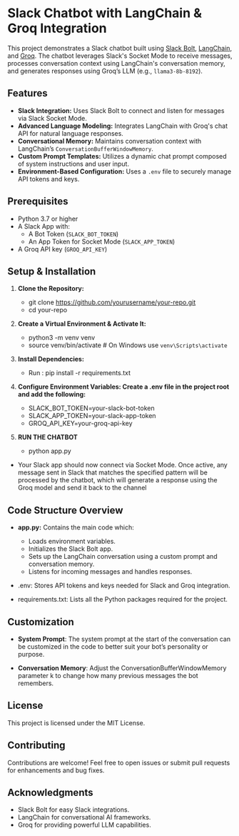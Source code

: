 # Slack Chatbot with LangChain & Groq Integration

This project demonstrates a Slack chatbot built using [Slack Bolt](https://slack.dev/bolt-python/), [LangChain](https://python.langchain.com/), and [Groq](https://www.groq.com/). The chatbot leverages Slack's Socket Mode to receive messages, processes conversation context using LangChain's conversation memory, and generates responses using Groq’s LLM (e.g., `llama3-8b-8192`).

## Features

- **Slack Integration:** Uses Slack Bolt to connect and listen for messages via Slack Socket Mode.
- **Advanced Language Modeling:** Integrates LangChain with Groq's chat API for natural language responses.
- **Conversational Memory:** Maintains conversation context with LangChain’s `ConversationBufferWindowMemory`.
- **Custom Prompt Templates:** Utilizes a dynamic chat prompt composed of system instructions and user input.
- **Environment-Based Configuration:** Uses a `.env` file to securely manage API tokens and keys.

## Prerequisites

- Python 3.7 or higher
- A Slack App with:
  - A Bot Token (`SLACK_BOT_TOKEN`)
  - An App Token for Socket Mode (`SLACK_APP_TOKEN`)
- A Groq API key (`GROQ_API_KEY`)

## Setup & Installation

1. **Clone the Repository:**

   - git clone https://github.com/yourusername/your-repo.git
   - cd your-repo

2. **Create a Virtual Environment & Activate It:**

   - python3 -m venv venv
   - source venv/bin/activate # On Windows use `venv\Scripts\activate`

3. **Install Dependencies:**

   - Run : pip install -r requirements.txt

4. **Configure Environment Variables: Create a .env file in the project root and add the following:**

   - SLACK_BOT_TOKEN=your-slack-bot-token
   - SLACK_APP_TOKEN=your-slack-app-token
   - GROQ_API_KEY=your-groq-api-key

5. **RUN THE CHATBOT**
   - python app.py

- Your Slack app should now connect via Socket Mode. Once active, any message sent in Slack that matches the specified pattern will be processed by the chatbot, which will generate a response using the Groq model and send it back to the channel

## Code Structure Overview

- **app.py:**
  Contains the main code which:

  - Loads environment variables.
  - Initializes the Slack Bolt app.
  - Sets up the LangChain conversation using a custom prompt and conversation memory.
  - Listens for incoming messages and handles responses.

- .env:
  Stores API tokens and keys needed for Slack and Groq integration.

- requirements.txt:
  Lists all the Python packages required for the project.

## Customization

- **System Prompt**:
  The system prompt at the start of the conversation can be customized in the code to better suit your bot’s personality or purpose.

- **Conversation Memory**:
  Adjust the ConversationBufferWindowMemory parameter k to change how many previous messages the bot remembers.

## License

This project is licensed under the MIT License.

## Contributing

Contributions are welcome! Feel free to open issues or submit pull requests for enhancements and bug fixes.

## Acknowledgments

- Slack Bolt for easy Slack integrations.
- LangChain for conversational AI frameworks.
- Groq for providing powerful LLM capabilities.
